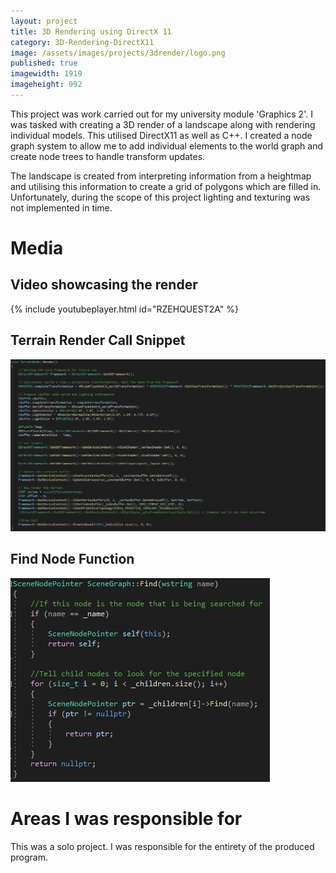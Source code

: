 ```yaml
---
layout: project
title: 3D Rendering using DirectX 11
category: 3D-Rendering-DirectX11
image: /assets/images/projects/3drender/logo.png
published: true
imagewidth: 1919
imageheight: 992
---
```


This project was work carried out for my university module 'Graphics 2'. I was tasked with creating a 3D render of a landscape along with rendering individual models. This utilised DirectX11 as well as C++. I created a node graph system to allow me to add individual elements to the world graph and create node trees to handle transform updates.

The landscape is created from interpreting information from a heightmap and utilising this information to create a grid of polygons which are filled in. Unfortunately, during the scope of this project lighting and texturing was not implemented in time.

# Media

## Video showcasing the render

{% include youtubeplayer.html id="RZEHQUEST2A" %}

## Terrain Render Call Snippet

![Terrain Render Call - C++ Code Snippet](/assets/images/projects/3drender/terrain_render.png)

## Find Node Function

![Find Node - C++ Code Snippet](/assets/images/projects/3drender/find_node_function.png)


# Areas I was responsible for
This was a solo project. I was responsible for the entirety of the produced program.

